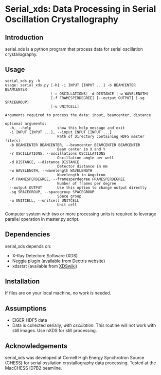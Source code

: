 Serial_xds: Data Processing in Serial Oscillation Crystallography
================

Introduction
----------------
serial_xds is a python program that process data for serial oscillation crystallography.

Usage
----------------
    serial_xds.py -h
    usage: serial_xds.py [-h] -i INPUT [INPUT ...] -b BEAMCENTER BEAMCENTER
                         [-r OSCILLATIONS] -d DISTANCE [-w WAVELENGTH]
                         [-f FRAMESPERDEGREE] [--output OUTPUT] [-sg SPACEGROUP]
                         [-u UNITCELL]

    Arguments required to process the data: input, beamcenter, distance.

    optional arguments:
      -h, --help            show this help message and exit
      -i INPUT [INPUT ...], --input INPUT [INPUT ...]
                            Path of Directory containing HDF5 master file(s)
      -b BEAMCENTER BEAMCENTER, --beamcenter BEAMCENTER BEAMCENTER
                            Beam center in X and Y
      -r OSCILLATIONS, --oscillations OSCILLATIONS
                            Oscillation angle per well
      -d DISTANCE, --distance DISTANCE
                            Detector distance in mm
      -w WAVELENGTH, --wavelength WAVELENGTH
                            Wavelength in Angstrom
      -f FRAMESPERDEGREE, --framesperdegree FRAMESPERDEGREE
                            Number of frames per degree
      --output OUTPUT       Use this option to change output directly
      -sg SPACEGROUP, --spacegroup SPACEGROUP
                            Space group
      -u UNITCELL, --unitcell UNITCELL
                            Unit cell

Computer system with two or more processing units is required to leverage parallel operation in master.py script.

Dependencies
--------------
serial_xds depends on:

* X-Ray Detectore Software (XDS)
* Neggia plugin (available from Dectris website)
* xdsstat (available from [XDSwiki](https://strucbio.biologie.uni-konstanz.de/xdswiki/index.php/Xdsstat#Availability))

Installation
---------------
If files are on your local machine, no work is needed.

Assumptions
---------------

* EIGER HDF5 data
* Data is collected serially, <i>with oscillation</i>. This routine will not work with still images. Use nXDS for still processing.

Acknowledgements
-----------------
serial_xds was developed at Cornell High Energy Synchrotron Source (CHESS) for serial ossilation crystallography data processing. Tested at the MacCHESS ID7B2 beamline.
